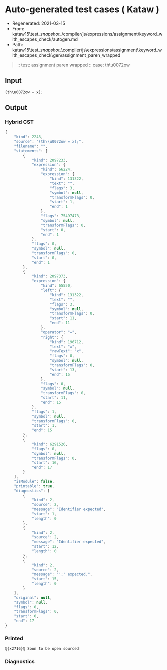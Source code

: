 # Auto-generated test cases ( Kataw )
- Regenerated: 2021-03-15
- From: kataw15\test\__snapshot__/compiler/js/expressions/assignment/keyword_with_escapes_check/autogen.md
- Path: kataw15\test\__snapshot__\compiler\js\expressions\assignment\keyword_with_escapes_check\gen\assignment_paren_wrapped
> :: test: assignment paren wrapped
> :: case: th\u0072ow
## Input

`````js
(th\u0072ow = x);
`````

## Output

### Hybrid CST

```javascript
{
    "kind": 2243,
    "source": "(th\\u0072ow = x);",
    "filename": "",
    "statements": [
        {
            "kind": 2097233,
            "expression": {
                "kind": 66224,
                "expression": {
                    "kind": 131322,
                    "text": "",
                    "flags": 3,
                    "symbol": null,
                    "transformFlags": 0,
                    "start": 1,
                    "end": 1
                },
                "flags": 75497473,
                "symbol": null,
                "transformFlags": 0,
                "start": 0,
                "end": 1
            },
            "flags": 0,
            "symbol": null,
            "transformFlags": 0,
            "start": 0,
            "end": 1
        },
        {
            "kind": 2097373,
            "expression": {
                "kind": 65550,
                "left": {
                    "kind": 131322,
                    "text": "",
                    "flags": 3,
                    "symbol": null,
                    "transformFlags": 0,
                    "start": 11,
                    "end": 11
                },
                "operator": "=",
                "right": {
                    "kind": 196712,
                    "text": "x",
                    "rawText": "x",
                    "flags": 0,
                    "symbol": null,
                    "transformFlags": 0,
                    "start": 13,
                    "end": 15
                },
                "flags": 0,
                "symbol": null,
                "transformFlags": 0,
                "start": 11,
                "end": 15
            },
            "flags": 1,
            "symbol": null,
            "transformFlags": 0,
            "start": 1,
            "end": 15
        },
        {
            "kind": 6291526,
            "flags": 0,
            "symbol": null,
            "transformFlags": 0,
            "start": 16,
            "end": 17
        }
    ],
    "isModule": false,
    "printable": true,
    "diagnostics": [
        {
            "kind": 2,
            "source": 2,
            "message": "Identifier expected",
            "start": 1,
            "length": 0
        },
        {
            "kind": 2,
            "source": 2,
            "message": "Identifier expected",
            "start": 12,
            "length": 0
        },
        {
            "kind": 2,
            "source": 2,
            "message": "';' expected.",
            "start": 15,
            "length": 0
        }
    ],
    "original": null,
    "symbol": null,
    "flags": 0,
    "transformFlags": 0,
    "start": 0,
    "end": 17
}
```

### Printed

```javascript
@{x2716}@ Soon to be open sourced
```

### Diagnostics

```javascript

```

